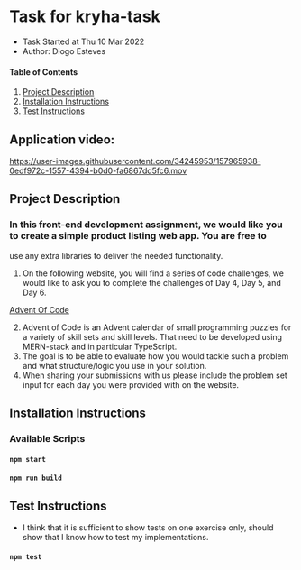 # Task for kryha-task

* Task Started at Thu 10 Mar 2022
* Author: Diogo Esteves

#### Table of Contents

1. [Project Description](#project-description)
2. [Installation Instructions](#installation-instructions)
3. [Test Instructions](#test-instructions)

## Application video:

https://user-images.githubusercontent.com/34245953/157965938-0edf972c-1557-4394-b0d0-fa6867dd5fc6.mov


## Project Description

### In this front-end development assignment, we would like you to create a simple product listing web app. You are free to

use any extra libraries to deliver the needed functionality.

1. On the following website, you will find a series of code challenges, we would like to ask you to complete the
   challenges of Day 4, Day 5, and Day 6.

[Advent Of Code](https://adventofcode.com/)

2. Advent of Code is an Advent calendar of small programming puzzles for a variety of skill sets and skill levels. That
   need to be developed using MERN-stack and in particular TypeScript.
3. The goal is to be able to evaluate how you would tackle such a problem and what structure/logic you use in your
   solution.
4. When sharing your submissions with us please include the problem set input for each day you were provided with on the
   website.

## Installation Instructions

### Available Scripts

#### `npm start`

#### `npm run build`

## Test Instructions

* I think that it is sufficient to show tests on one exercise only, should show that I know how to test my
  implementations.

#### `npm test`
